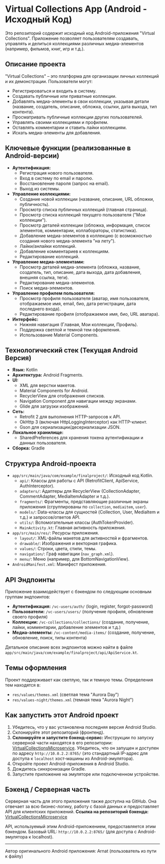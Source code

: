 # Virtual Collections App (Android - Исходный Код)

Это репозиторий содержит исходный код Android-приложения "Virtual Collections". Приложение позволяет пользователям создавать, управлять и делиться коллекциями различных медиа-элементов (например, фильмов, книг, игр и т.д.).

## Описание проекта

"Virtual Collections" – это платформа для организации личных коллекций и их демонстрации. Пользователи могут:
*   Регистрироваться и входить в систему.
*   Создавать публичные или приватные коллекции.
*   Добавлять медиа-элементы в свои коллекции, указывая детали (название, создатель, описание, обложка, ссылки, дата выхода, тип контента).
*   Просматривать публичные коллекции других пользователей.
*   Управлять своими коллекциями и профилем.
*   Оставлять комментарии и ставить лайки коллекциям.
*   Искать медиа-элементы для добавления.

## Ключевые функции (реализованные в Android-версии)

*   **Аутентификация:**
    *   Регистрация нового пользователя.
    *   Вход в систему по email и паролю.
    *   Восстановление пароля (запрос на email).
    *   Выход из системы.
*   **Управление коллекциями:**
    *   Создание новой коллекции (название, описание, URL обложки, публичность).
    *   Просмотр списка публичных коллекций (главная страница).
    *   Просмотр списка коллекций текущего пользователя ("Мои коллекции").
    *   Просмотр деталей коллекции (обложка, информация, список элементов, комментарии, коллабораторы, статистика).
    *   Добавление медиа-элементов в коллекцию (с возможностью создания нового медиа-элемента "на лету").
    *   Лайки/анлайки коллекций.
    *   Добавление комментариев к коллекциям.
    *   Редактирование коллекций.
*   **Управление медиа-элементами:**
    *   Просмотр деталей медиа-элемента (обложка, название, создатель, тип, описание, дата выхода, дата добавления, внешняя ссылка, теги).
    *   Редактирование медиа-элементов.
    *   Поиск медиа-элементов.
*   **Управление профилем пользователя:**
    *   Просмотр профиля пользователя (аватар, имя пользователя, отображаемое имя, email, био, дата регистрации, дата последнего входа).
    *   Редактирование профиля (отображаемое имя, био, URL аватара).
*   **Интерфейс:**
    *   Нижняя навигация (Главная, Мои коллекции, Профиль).
    *   Поддержка светлой и темной тем оформления.
    *   Использование Material Components.

## Технологический стек (Текущая Android Версия)

*   **Язык:** Kotlin
*   **Архитектура:** Android Fragments.
*   **UI:**
    *   XML для верстки макетов.
    *   Material Components for Android.
    *   RecyclerView для отображения списков.
    *   Navigation Component для навигации между экранами.
    *   Glide для загрузки изображений.
*   **Сеть:**
    *   Retrofit 2 для выполнения HTTP-запросов к API.
    *   OkHttp 3 (включая HttpLoggingInterceptor) как HTTP-клиент.
    *   Gson для сериализации/десериализации JSON.
*   **Локальное хранилище:**
    *   SharedPreferences для хранения токена аутентификации и данных пользователя.
*   **Сборка:** Gradle

## Структура Android-проекта

*   `app/src/main/java/com/example/finalproject/`: Исходный код Kotlin.
    *   `api/`: Классы для работы с API (RetrofitClient, ApiService, AuthInterceptor).
    *   `adapters/`: Адаптеры для RecyclerView (CollectionAdapter, CommentAdapter, MediaItemAdapter и т.д.).
    *   `fragments/`: Фрагменты, представляющие различные экраны приложения (сгруппированы по `collection`, `mediaitem`, `user`).
    *   `models/`: Data-классы для сущностей (Collection, User, MediaItem и т.д.) и запросов/ответов API.
    *   `utils/`: Вспомогательные классы (AuthTokenProvider).
    *   `MainActivity.kt`: Главная активность приложения.
*   `app/src/main/res/`: Ресурсы приложения.
    *   `layout/`: XML-файлы макетов для активностей и фрагментов.
    *   `drawable/`: Изображения и векторная графика.
    *   `values/`: Строки, цвета, стили, темы.
    *   `navigation/`: Граф навигации (`nav_graph.xml`).
    *   `menu/`: Меню (например, для BottomNavigationView).
*   `AndroidManifest.xml`: Манифест приложения.

## API Эндпоинты

Приложение взаимодействует с бэкендом по следующим основным группам эндпоинтов:

*   **Аутентификация:** `/vc-users/auth/` (login, register, forgot-password)
*   **Пользователи:** `/vc-users/users/` (получение профиля, обновление своего профиля)
*   **Коллекции:** `/vc-collections/collections/` (создание, получение, лайки, комментарии, добавление элементов и т.д.)
*   **Медиа-элементы:** `/vc-content/media-items/` (создание, получение, обновление, поиск, типы контента)

Детальное описание всех эндпоинтов можно найти в файле `app/src/main/java/com/example/finalproject/api/ApiService.kt`.

## Темы оформления

Проект поддерживает как светлую, так и темную темы. Определения тем находятся в:
*   `res/values/themes.xml` (светлая тема "Aurora Day")
*   `res/values-night/themes.xml` (темная тема "Aurora Night")

## Как запустить этот Android проект

1.  Убедитесь, что у вас установлена последняя версия Android Studio.
2.  Склонируйте этот репозиторий (фронтенд).
3.  **Склонируйте и запустите бэкенд-сервис:** Инструкции по запуску серверной части находятся в его репозитории: [VirtualCollectionsMicroservice](https://github.com/Arnatik76/VirtualCollectionsMicroservice). Убедитесь, что он запущен и доступен по адресу `http://10.0.2.2:8765/` (это стандартный IP-адрес для доступа к `localhost` хост-машины из Android-эмулятора).
4.  Откройте проект Android-приложения в Android Studio.
5.  Дождитесь синхронизации Gradle.
6.  Запустите приложение на эмуляторе или подключенном устройстве.
## Бэкенд / Серверная часть

Серверная часть для этого приложения также доступна на GitHub. Она отвечает за всю бизнес-логику, работу с базой данных и предоставляет API для клиентских приложений.
**Ссылка на репозиторий бэкенда:** [VirtualCollectionsMicroservice](https://github.com/Arnatik76/VirtualCollectionsMicroservice)

API, используемый этим Android-приложением, предоставляется этим бэкендом. Базовый URL: `http://10.0.2.2:8765/` (для доступа с Android-эмулятора к localhost).

---

Автор оригинального Android приложения: Arnat (пользователь из пути к файлу)

<!-- TODO: Добавить скриншоты Android-приложения -->
<!-- TODO: Обновить ссылку на React-версию после ее создания -->
